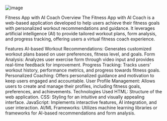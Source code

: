 ![image](https://github.com/kt1275088/Fitness-App-with-AI-Coach/assets/140021793/4c46c932-9dbf-407b-bf3d-09b557ff9a80)

Fitness App with AI Coach
Overview
The Fitness App with AI Coach is a web-based application developed to help users achieve their fitness goals with personalized workout recommendations and guidance. It leverages artificial intelligence (AI) to provide tailored workout plans, form analysis, and progress tracking, offering users a virtual fitness coach experience.

Features
AI-based Workout Recommendations: Generates customized workout plans based on user preferences, fitness level, and goals.
Form Analysis: Analyzes user exercise form through video input and provides real-time feedback for improvement.
Progress Tracking: Tracks users' workout history, performance metrics, and progress towards fitness goals.
Personalized Coaching: Offers personalized guidance and motivation to keep users engaged and accountable.
User Profile Management: Allows users to create and manage their profiles, including fitness goals, preferences, and achievements.
Technologies Used
HTML: Structure of the web application.
CSS: Styling for an intuitive and visually appealing interface.
JavaScript: Implements interactive features, AI integration, and user interaction.
AI/ML Frameworks: Utilizes machine learning libraries or frameworks for AI-based recommendations and form analysis.
